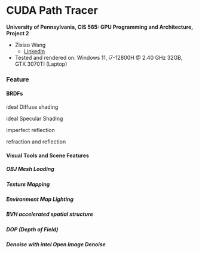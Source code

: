 CUDA Path Tracer
================

**University of Pennsylvania, CIS 565: GPU Programming and Architecture, Project 2**

* Zixiao Wang
  * [LinkedIn](https://www.linkedin.com/in/zixiao-wang-826a5a255/)
* Tested and rendered on: Windows 11, i7-12800H @ 2.40 GHz 32GB, GTX 3070TI (Laptop)

### Feature

#### BRDFs

ideal Diffuse shading

ideal Specular Shading

imperfect reflection


refraction and reflection


#### Visual Tools and Scene Features

##### OBJ Mesh Loading

##### Texture Mapping

##### Environment Map Lighting

##### BVH accelerated spatial structure

##### DOP (Depth of Field)

##### Denoise with intel Open Image Denoise




